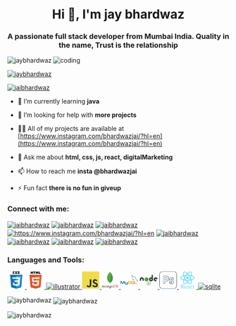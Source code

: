 <h1 align="center">Hi 👋, I'm jay bhardwaz</h1>
<h3 align="center">A passionate full stack developer from Mumbai India. Quality in the name, Trust is the relationship</h3>

<img align="right" alt="coding" width="400" src="https://user-images.githubusercontent.com/55389276/140866485-8fb1c876-9a8f-4d6a-98dc-08c4981eaf70.gif">


<p align="left"> <img src="https://komarev.com/ghpvc/?username=jaybhardwaz&label=Profile%20views&color=0e75b6&style=flat" alt="jaybhardwaz" /> </p>

<p align="left"> <a href="https://github.com/ryo-ma/github-profile-trophy"><img src="https://github-profile-trophy.vercel.app/?username=jaybhardwaz" alt="jaybhardwaz" /></a> </p>

<p align="left"> <a href="https://twitter.com/jaibhardwaz" target="blank"><img src="https://img.shields.io/twitter/follow/jaibhardwaz?logo=twitter&style=for-the-badge" alt="jaibhardwaz" /></a> </p>

- 🌱 I’m currently learning **java**

- 🤝 I’m looking for help with **more projects**

- 👨‍💻 All of my projects are available at [https://www.instagram.com/bhardwazjai/?hl=en](https://www.instagram.com/bhardwazjai/?hl=en)

- 💬 Ask me about **html, css, js, react, digitalMarketing**

- 📫 How to reach me **insta @bhardwazjai**

- ⚡ Fun fact **there is no fun in giveup**

<h3 align="left">Connect with me:</h3>
<p align="left">
<a href="https://twitter.com/jaibhardwaz" target="blank"><img align="center" src="https://raw.githubusercontent.com/rahuldkjain/github-profile-readme-generator/master/src/images/icons/Social/twitter.svg" alt="jaibhardwaz" height="30" width="40" /></a>
<a href="https://linkedin.com/in/jaibhardwaz" target="blank"><img align="center" src="https://raw.githubusercontent.com/rahuldkjain/github-profile-readme-generator/master/src/images/icons/Social/linked-in-alt.svg" alt="jaibhardwaz" height="30" width="40" /></a>
<a href="https://fb.com/jaibhardwaz" target="blank"><img align="center" src="https://raw.githubusercontent.com/rahuldkjain/github-profile-readme-generator/master/src/images/icons/Social/facebook.svg" alt="jaibhardwaz" height="30" width="40" /></a>
<a href="https://instagram.com/https://www.instagram.com/bhardwazjai/?hl=en" target="blank"><img align="center" src="https://raw.githubusercontent.com/rahuldkjain/github-profile-readme-generator/master/src/images/icons/Social/instagram.svg" alt="https://www.instagram.com/bhardwazjai/?hl=en" height="30" width="40" /></a>
<a href="https://www.behance.net/jaibhardwaz" target="blank"><img align="center" src="https://raw.githubusercontent.com/rahuldkjain/github-profile-readme-generator/master/src/images/icons/Social/behance.svg" alt="jaibhardwaz" height="30" width="40" /></a>
<a href="https://medium.com/jaibhardwaz" target="blank"><img align="center" src="https://raw.githubusercontent.com/rahuldkjain/github-profile-readme-generator/master/src/images/icons/Social/medium.svg" alt="jaibhardwaz" height="30" width="40" /></a>
<a href="https://www.leetcode.com/jaibhardwaz" target="blank"><img align="center" src="https://raw.githubusercontent.com/rahuldkjain/github-profile-readme-generator/master/src/images/icons/Social/leet-code.svg" alt="jaibhardwaz" height="30" width="40" /></a>
<a href="https://www.hackerearth.com/jaibhardwaz" target="blank"><img align="center" src="https://raw.githubusercontent.com/rahuldkjain/github-profile-readme-generator/master/src/images/icons/Social/hackerearth.svg" alt="jaibhardwaz" height="30" width="40" /></a>
</p>

<h3 align="left">Languages and Tools:</h3>
<p align="left"> <a href="https://www.w3schools.com/css/" target="_blank" rel="noreferrer"> <img src="https://raw.githubusercontent.com/devicons/devicon/master/icons/css3/css3-original-wordmark.svg" alt="css3" width="40" height="40"/> </a> <a href="https://www.w3.org/html/" target="_blank" rel="noreferrer"> <img src="https://raw.githubusercontent.com/devicons/devicon/master/icons/html5/html5-original-wordmark.svg" alt="html5" width="40" height="40"/> </a> <a href="https://www.adobe.com/in/products/illustrator.html" target="_blank" rel="noreferrer"> <img src="https://www.vectorlogo.zone/logos/adobe_illustrator/adobe_illustrator-icon.svg" alt="illustrator" width="40" height="40"/> </a> <a href="https://developer.mozilla.org/en-US/docs/Web/JavaScript" target="_blank" rel="noreferrer"> <img src="https://raw.githubusercontent.com/devicons/devicon/master/icons/javascript/javascript-original.svg" alt="javascript" width="40" height="40"/> </a> <a href="https://www.mongodb.com/" target="_blank" rel="noreferrer"> <img src="https://raw.githubusercontent.com/devicons/devicon/master/icons/mongodb/mongodb-original-wordmark.svg" alt="mongodb" width="40" height="40"/> </a> <a href="https://www.mysql.com/" target="_blank" rel="noreferrer"> <img src="https://raw.githubusercontent.com/devicons/devicon/master/icons/mysql/mysql-original-wordmark.svg" alt="mysql" width="40" height="40"/> </a> <a href="https://nodejs.org" target="_blank" rel="noreferrer"> <img src="https://raw.githubusercontent.com/devicons/devicon/master/icons/nodejs/nodejs-original-wordmark.svg" alt="nodejs" width="40" height="40"/> </a> <a href="https://www.photoshop.com/en" target="_blank" rel="noreferrer"> <img src="https://raw.githubusercontent.com/devicons/devicon/master/icons/photoshop/photoshop-line.svg" alt="photoshop" width="40" height="40"/> </a> <a href="https://reactjs.org/" target="_blank" rel="noreferrer"> <img src="https://raw.githubusercontent.com/devicons/devicon/master/icons/react/react-original-wordmark.svg" alt="react" width="40" height="40"/> </a> <a href="https://www.sqlite.org/" target="_blank" rel="noreferrer"> <img src="https://www.vectorlogo.zone/logos/sqlite/sqlite-icon.svg" alt="sqlite" width="40" height="40"/> </a> </p>

<p><img align="left" src="https://github-readme-stats.vercel.app/api/top-langs?username=jaybhardwaz&show_icons=true&locale=en&layout=compact" alt="jaybhardwaz" /></p>

<p>&nbsp;<img align="center" src="https://github-readme-stats.vercel.app/api?username=jaybhardwaz&show_icons=true&locale=en" alt="jaybhardwaz" /></p>

<p><img align="center" src="https://github-readme-streak-stats.herokuapp.com/?user=jaybhardwaz&" alt="jaybhardwaz" /></p>
